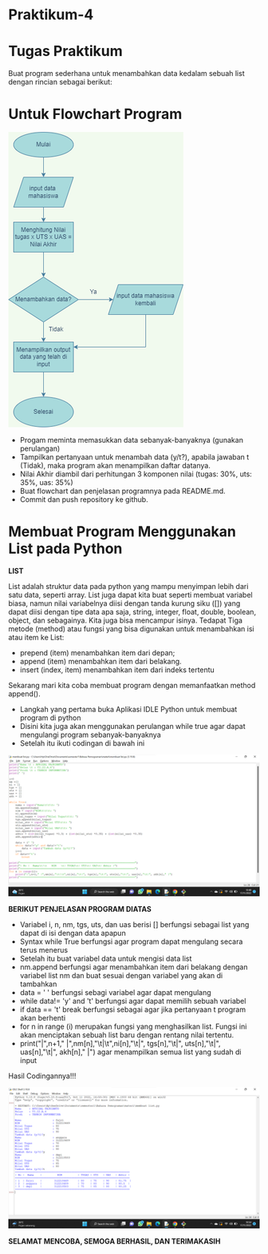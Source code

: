 # Praktikum-4
# Tugas Praktikum
Buat program sederhana untuk menambahkan data kedalam sebuah
list dengan rincian sebagai berikut:

# Untuk Flowchart Program

![Flowchart](screenshot/flowchart.png)

- Progam meminta memasukkan data sebanyak-banyaknya (gunakan
  perulangan)
- Tampilkan pertanyaan untuk menambah data (y/t?), apabila jawaban
  t (Tidak), maka program akan menampilkan daftar datanya.
- Nilai Akhir diambil dari perhitungan 3 komponen nilai (tugas: 30%,
  uts: 35%, uas: 35%)
- Buat flowchart dan penjelasan programnya pada README.md.
- Commit dan push repository ke github.


# Membuat Program Menggunakan List pada Python


**LIST**


List adalah struktur data pada python yang mampu menyimpan lebih dari satu data, seperti array. List juga dapat kita buat seperti membuat variabel biasa, namun nilai variabelnya diisi dengan tanda kurung siku ([]) yang dapat diisi dengan tipe data apa saja, string, integer, float, double, boolean, object, dan sebagainya. Kita juga bisa mencampur isinya. Tedapat Tiga metode (method) atau fungsi yang bisa digunakan untuk menambahkan isi atau item ke List:
- prepend (item) menambahkan item dari depan;
- append (item) menambahkan item dari belakang.
- insert (index, item) menambahkan item dari indeks tertentu

Sekarang mari kita coba membuat program dengan memanfaatkan method append().

- Langkah yang pertama buka Aplikasi IDLE Python untuk membuat program di python
- Disini kita juga akan menggunakan perulangan while true agar dapat mengulangi program sebanyak-banyaknya
- Setelah itu ikuti codingan di bawah ini

![Gambar 1](screenshot/coding.png)

**BERIKUT PENJELASAN PROGRAM DIATAS**
- Variabel i, n, nm, tgs, uts, dan uas berisi [] berfungsi sebagai list yang dapat di isi dengan data apapun
- Syntax while True berfungsi agar program dapat mengulang secara terus menerus
- Setelah itu buat variabel data untuk mengisi data list
- nm.append berfungsi agar menambahkan item dari belakang dengan variabel list nm dan buat sesuai dengan variabel yang akan di tambahkan
- data = ' ' berfungsi sebagi variabel agar dapat mengulang
- while data!= 'y' and 't' berfungsi agar dapat memilih sebuah variabel
- if data == 't' break berfungsi sebagai agar jika pertanyaan t program akan berhenti
- for n in range (i) merupakan fungsi yang menghasilkan list. Fungsi ini akan menciptakan sebuah list baru dengan rentang nilai tertentu.
-  print("|",n+1," |",nm[n],"\t|\t",ni[n],"\t|", tgs[n],"\t|", uts[n],"\t|", uas[n],"\t|", akh[n]," |") agar menampilkan semua list yang sudah di input


Hasil Codingannya!!!

![Gambar 2](screenshot/output.png)

**SELAMAT MENCOBA, SEMOGA BERHASIL, DAN TERIMAKASIH**
